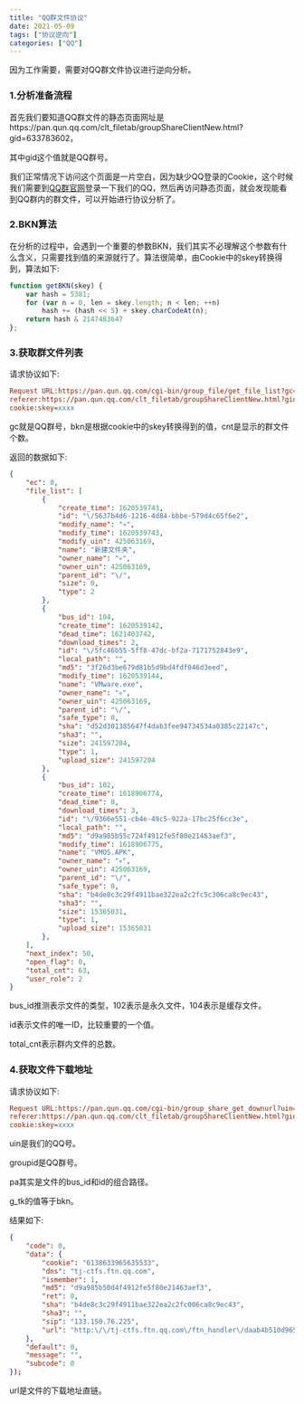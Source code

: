 ```yaml
---
title: "QQ群文件协议"
date: 2021-05-09
tags: ["协议逆向"]
categories: ["QQ"]
---
```


因为工作需要，需要对QQ群文件协议进行逆向分析。

### 1.分析准备流程

首先我们要知道QQ群文件的静态页面网址是https://pan.qun.qq.com/clt_filetab/groupShareClientNew.html?gid=633783602，

其中gid这个值就是QQ群号。

我们正常情况下访问这个页面是一片空白，因为缺少QQ登录的Cookie，这个时候我们需要到[QQ群官网](https://qun.qq.com/)登录一下我们的QQ，然后再访问静态页面，就会发现能看到QQ群内的群文件，可以开始进行协议分析了。

### 2.BKN算法

在分析的过程中，会遇到一个重要的参数BKN，我们其实不必理解这个参数有什么含义，只需要找到值的来源就行了。算法很简单，由Cookie中的skey转换得到，算法如下:

```javascript
function getBKN(skey) {  
    var hash = 5381;  
    for (var n = 0, len = skey.length; n < len; ++n)  
        hash += (hash << 5) + skey.charCodeAt(n);  
    return hash & 2147483647  
};  
```

### 3.获取群文件列表

请求协议如下:

```ini
Request URL:https://pan.qun.qq.com/cgi-bin/group_file/get_file_list?gc=633783602&bkn=xxxx&start_index=0&cnt=50&filter_code=0&folder_id=%2F&show_onlinedoc_folder=1
referer:https://pan.qun.qq.com/clt_filetab/groupShareClientNew.html?gid=633783602
cookie:skey=xxxx
```

gc就是QQ群号，bkn是根据cookie中的skey转换得到的值，cnt是显示的群文件个数。

返回的数据如下:

```json
{
    "ec": 0,
    "file_list": [
        {
            "create_time": 1620539743,
            "id": "\/5637b4d6-1216-4d84-bbbe-579d4c65f6e2",
            "modify_name": "💀",
            "modify_time": 1620539743,
            "modify_uin": 425063169,
            "name": "新建文件夹",
            "owner_name": "💀",
            "owner_uin": 425063169,
            "parent_id": "\/",
            "size": 0,
            "type": 2
        },
        {
            "bus_id": 104,
            "create_time": 1620539142,
            "dead_time": 1621403742,
            "download_times": 2,
            "id": "\/5fc46b55-5ff8-47dc-bf2a-7171752843e9",
            "local_path": "",
            "md5": "3f26d3be679d81b5d9bd4fdf046d3eed",
            "modify_time": 1620539144,
            "name": "VMware.exe",
            "owner_name": "﻿﻿﻿💀",
            "owner_uin": 425063169,
            "parent_id": "\/",
            "safe_type": 0,
            "sha": "d52d301385647f4dab3fee94734534a0385c22147c",
            "sha3": "",
            "size": 241597204,
            "type": 1,
            "upload_size": 241597204
        },
        {
            "bus_id": 102,
            "create_time": 1618906774,
            "dead_time": 0,
            "download_times": 3,
            "id": "\/9366e551-cb4e-49c5-922a-17bc25f6cc3e",
            "local_path": "",
            "md5": "d9a985b55c724f4912fe5f80e21463aef3",
            "modify_time": 1618906775,
            "name": "VMOS.APK",
            "owner_name": "💀",
            "owner_uin": 425063169,
            "parent_id": "\/",
            "safe_type": 0,
            "sha": "b4de8c3c29f4911bae322ea2c2fc5c306ca8c9ec43",
            "sha3": "",
            "size": 15365031,
            "type": 1,
            "upload_size": 15365031
        },
    ],
    "next_index": 50,
    "open_flag": 0,
    "total_cnt": 63,
    "user_role": 2
}
```

bus_id推测表示文件的类型，102表示是永久文件，104表示是缓存文件。

id表示文件的唯一ID，比较重要的一个值。

total_cnt表示群内文件的总数。

### 4.获取文件下载地址

请求协议如下:

```ini
Request URL:https://pan.qun.qq.com/cgi-bin/group_share_get_downurl?uin=425063169&groupid=633783602&pa=%2F102%2F9366e551-cb4e-49c5-951a-17bc25f6cc3e&charset=utf-8&g_tk=xxxx
referer:https://pan.qun.qq.com/clt_filetab/groupShareClientNew.html?gid=633783602
cookie:skey=xxxx
```

uin是我们的QQ号。

groupid是QQ群号。

pa其实是文件的bus_id和id的组合路径。

g_tk的值等于bkn。

结果如下:

```json
{
    "code": 0,
    "data": {
        "cookie": "6138633965635533",
        "dns": "tj-ctfs.ftn.qq.com",
        "ismember": 1,
        "md5": "d9a985b50d4f4912fe5f80e21463aef3",
        "ret": 0,
        "sha": "b4de8c3c29f4911bae322ea2c2fc006ca8c9ec43",
        "sha3": "",
        "sip": "133.150.76.225",
        "url": "http:\/\/tj-ctfs.ftn.qq.com\/ftn_handler\/daab4b510d965064e12d4586ad5e2967167c95610b0188f29f5655fa607f83aa6f29326e8cf806300b4d2a8f11c0756601abc5698bf8df4ff4896f0865c08ccb"
    },
    "default": 0,
    "message": "",
    "subcode": 0
});
```

url是文件的下载地址直链。

